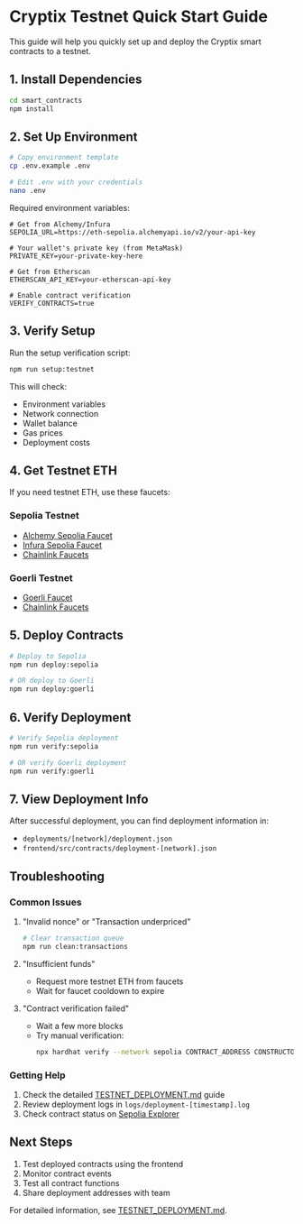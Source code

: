 # Cryptix Testnet Quick Start Guide

This guide will help you quickly set up and deploy the Cryptix smart contracts to a testnet.

## 1. Install Dependencies

```bash
cd smart_contracts
npm install
```

## 2. Set Up Environment

```bash
# Copy environment template
cp .env.example .env

# Edit .env with your credentials
nano .env
```

Required environment variables:
```env
# Get from Alchemy/Infura
SEPOLIA_URL=https://eth-sepolia.alchemyapi.io/v2/your-api-key

# Your wallet's private key (from MetaMask)
PRIVATE_KEY=your-private-key-here

# Get from Etherscan
ETHERSCAN_API_KEY=your-etherscan-api-key

# Enable contract verification
VERIFY_CONTRACTS=true
```

## 3. Verify Setup

Run the setup verification script:
```bash
npm run setup:testnet
```

This will check:
- Environment variables
- Network connection
- Wallet balance
- Gas prices
- Deployment costs

## 4. Get Testnet ETH

If you need testnet ETH, use these faucets:

### Sepolia Testnet
- [Alchemy Sepolia Faucet](https://sepoliafaucet.com/)
- [Infura Sepolia Faucet](https://infura.io/faucet/sepolia)
- [Chainlink Faucets](https://faucets.chain.link/)

### Goerli Testnet
- [Goerli Faucet](https://goerlifaucet.com/)
- [Chainlink Faucets](https://faucets.chain.link/goerli)

## 5. Deploy Contracts

```bash
# Deploy to Sepolia
npm run deploy:sepolia

# OR deploy to Goerli
npm run deploy:goerli
```

## 6. Verify Deployment

```bash
# Verify Sepolia deployment
npm run verify:sepolia

# OR verify Goerli deployment
npm run verify:goerli
```

## 7. View Deployment Info

After successful deployment, you can find deployment information in:
- `deployments/[network]/deployment.json`
- `frontend/src/contracts/deployment-[network].json`

## Troubleshooting

### Common Issues

1. "Invalid nonce" or "Transaction underpriced"
   ```bash
   # Clear transaction queue
   npm run clean:transactions
   ```

2. "Insufficient funds"
   - Request more testnet ETH from faucets
   - Wait for faucet cooldown to expire

3. "Contract verification failed"
   - Wait a few more blocks
   - Try manual verification:
     ```bash
     npx hardhat verify --network sepolia CONTRACT_ADDRESS CONSTRUCTOR_ARGS
     ```

### Getting Help

1. Check the detailed [TESTNET_DEPLOYMENT.md](./TESTNET_DEPLOYMENT.md) guide
2. Review deployment logs in `logs/deployment-[timestamp].log`
3. Check contract status on [Sepolia Explorer](https://sepolia.etherscan.io)

## Next Steps

1. Test deployed contracts using the frontend
2. Monitor contract events
3. Test all contract functions
4. Share deployment addresses with team

For detailed information, see [TESTNET_DEPLOYMENT.md](./TESTNET_DEPLOYMENT.md).
